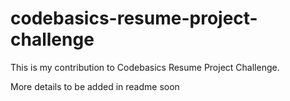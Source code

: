 # codebasics-resume-project-challenge
This is my contribution to Codebasics Resume Project Challenge.

More details to be added in readme soon
